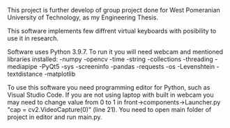 This project is further develop of group project done for West Pomeranian University of Technology, as my Engineering Thesis.

This software implements few diffrent virtual keyboards with posibility to use it in research.

Software uses Python 3.9.7.
To run it you will need webcam and mentioned libraries installed:
-numpy
-opencv
-time
-string
-collections
-threading
-mediapipe
-PyQt5
-sys
-screeninfo
-pandas
-requests
-os
-Levenshtein
-textdistance
-matplotlib

To use this software you need programming editor for Python, such as Visual Studio Code.
If you are not using laptop with built in webcam you may need to change value from 0 to 1 in front->components->Launcher.py "cap = cv2.VideoCapture(0)" (line 21).
You need to open main folder of project in editor and run main.py.
